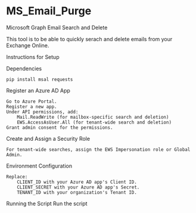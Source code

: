 # MS_Email_Purge
Microsoft Graph Email Search and Delete


This tool is to be able to quickly serach and delete emails from your Exchange Online. 

Instructions for Setup

Dependencies

    pip install msal requests

Register an Azure AD App

    Go to Azure Portal.
    Register a new app.
    Under API permissions, add:
        Mail.ReadWrite (for mailbox-specific search and deletion)
        EWS.AccessAsUser.All (for tenant-wide search and deletion)
    Grant admin consent for the permissions.

Create and Assign a Security Role

    For tenant-wide searches, assign the EWS Impersonation role or Global Admin.

Environment Configuration

    Replace:
        CLIENT_ID with your Azure AD app's Client ID.
        CLIENT_SECRET with your Azure AD app's Secret.
        TENANT_ID with your organization's Tenant ID.

Running the Script Run the script
